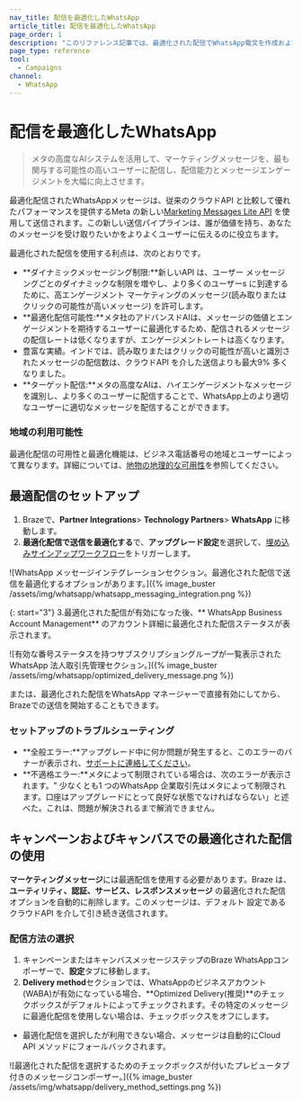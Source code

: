 ```yaml
---
nav_title: 配信を最適化したWhatsApp
article_title: 配信を最適化したWhatsApp
page_order: 1
description: "このリファレンス記事では、最適化された配信でWhatsApp電文を作成および作成するステップについて説明します。"
page_type: reference
tool:
  - Campaigns
channel:
  - WhatsApp
---
```


# 配信を最適化したWhatsApp

> メタの高度なAIシステムを活用して、マーケティングメッセージを、最も関与する可能性の高いユーザーに配信し、配信能力とメッセージエンゲージメントを大幅に向上させます。

最適化配信されたWhatsAppメッセージは、従来のクラウドAPI と比較して優れたパフォーマンスを提供するMeta の新しい[Marketing Messages Lite API](https://developers.facebook.com/docs/whatsapp/marketing-messages-lite-api/) を使用して送信されます。この新しい送信パイプラインは、誰が価値を持ち、あなたのメッセージを受け取りたいかをよりよくユーザーに伝えるのに役立ちます。

最適化された配信を使用する利点は、次のとおりです。

- **ダイナミックメッセージング制限:**新しいAPI は、ユーザー メッセージングごとのダイナミックな制限を増やし、より多くのユーザーs に到達するために、高エンゲージメント マーケティングのメッセージ(読み取りまたはクリックの可能性が高いメッセージ) を許可します。
- **最適化配信可能性:**メタ社のアドバンスドAIは、メッセージの価値とエンゲージメントを期待するユーザーに最適化するため、配信されるメッセージの配信レートは低くなりますが、エンゲージメントレートは高くなります。 
- 豊富な実績。インドでは、読み取りまたはクリックの可能性が高いと識別されたメッセージの配信数は、クラウドAPI を介した送信よりも最大9% 多くなりました。
- **ターゲット配信:**メタの高度なAIは、ハイエンゲージメントなメッセージを識別し、より多くのユーザーに配信することで、WhatsApp上のより適切なユーザーに適切なメッセージを配信することができます。

### 地域の利用可能性

最適化配信の可用性と最適化機能は、ビジネス電話番号の地域とユーザーによって異なります。詳細については、[地物の地理的な可用性](https://developers.facebook.com/docs/whatsapp/marketing-messages-lite-api/get-started#geographic-availability-of-features)を参照してください。 

## 最適配信のセットアップ

1. Brazeで、**Partner Integrations**> **Technology Partners**> **WhatsApp** に移動します。
2. **最適化配信で送信を最適化する**で、**アップグレード設定**を選択して、[埋め込みサインアップワークフロー]({{site.baseurl}}/user_guide/message_building_by_channel/whatsapp/overview/embedded_signup/)をトリガーします。

\![WhatsApp メッセージインテグレーションセクション。最適化された配信で送信を最適化するオプションがあります。]({% image_buster /assets/img/whatsapp/whatsapp_messaging_integration.png %})

{: start="3"}
3\.最適化された配信が有効になった後、** WhatsApp Business Account Management** のアカウント詳細に最適化された配信ステータスが表示されます。

\![有効な番号ステータスを持つサブスクリプショングループが一覧表示されたWhatsApp 法人取引先管理セクション。]({% image_buster /assets/img/whatsapp/optimized_delivery_message.png %})

または、最適化された配信をWhatsApp マネージャーで直接有効にしてから、Brazeでの送信を開始することもできます。

### セットアップのトラブルシューティング

- **全般エラー:**アップグレード中に何か問題が発生すると、このエラーのバナーが表示され、[サポートに連絡してください]({{site.baseurl}}/braze_support/)。
- **不適格エラー:**メタによって制限されている場合は、次のエラーが表示されます。" 少なくとも1 つのWhatsApp 企業取引先はメタによって制限されます。口座はアップグレードにとって良好な状態でなければならない」と述べた。これは、問題が解決されるまで解消できません。

## キャンペーンおよびキャンバスでの最適化された配信の使用

**マーケティングメッセージ**には最適配信を使用する必要があります。Braze は、**ユーティリティ、認証、サービス、レスポンスメッセージ** の最適化された配信オプションを自動的に削除します。このメッセージは、デフォルト 設定であるクラウドAPI を介して引き続き送信されます。 

### 配信方法の選択

1. キャンペーンまたはキャンバスメッセージステップのBraze WhatsAppコンポーザーで、**設定**タブに移動します。
2. **Delivery method**セクションでは、WhatsAppのビジネスアカウント(WABA)が有効になっている場合、**Optimized Delivery(推奨)**のチェックボックスがデフォルトによってチェックされます。その特定のメッセージに最適化配信を使用しない場合は、チェックボックスをオフにします。
- 最適化配信を選択したが利用できない場合、メッセージは自動的にCloud API メソッドにフォールバックされます。

\![最適化された配信を選択するためのチェックボックスが付いたプレビュータブ付きのメッセージコンポーザー。]({% image_buster /assets/img/whatsapp/delivery_method_settings.png %})